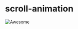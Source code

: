 # scroll-animation
![Awesome](https://user-images.githubusercontent.com/40804626/123536155-3877f400-d746-11eb-8aca-6f8013bd2f40.png)
